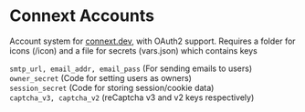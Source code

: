 # Connext Accounts

Account system for [connext.dev](https://connext.dev), with OAuth2 support. Requires a folder for icons (/icon) and a file for secrets (vars.json) which contains keys  

`smtp_url, email_addr, email_pass` (For sending emails to users)  
`owner_secret` (Code for setting users as owners)  
`session_secret` (Code for storing session/cookie data)  
`captcha_v3, captcha_v2` (reCaptcha v3 and v2 keys respectively)
